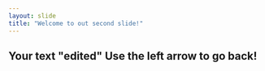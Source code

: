 ```yaml
---
layout: slide
title: "Welcome to out second slide!"
---
```

Your text "edited"
Use the left arrow to go back!
---
